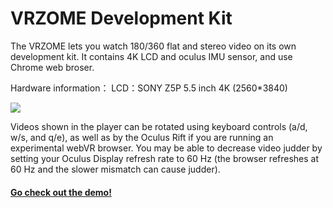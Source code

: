 VRZOME Development Kit
================

The VRZOME lets you watch 180/360 flat and stereo video on its own development kit. It contains 4K LCD and oculus IMU sensor, and use Chrome web broser.

Hardware information：
LCD：SONY Z5P 5.5 inch 4K (2560*3840)

![](https://img.alicdn.com/imgextra/i2/2737832668/TB24wGObeUXBuNjt_a0XXcysXXa_!!2737832668.jpg)

Videos shown in the player can be rotated using keyboard controls  (a/d, w/s, and q/e), as well as by the Oculus Rift if you are running an experimental webVR browser. You may be able to decrease video judder by setting your Oculus Display refresh rate to 60 Hz (the browser refreshes at 60 Hz and the slower mismatch can cause judder).

#### [Go check out the demo!](https://vrzome.github.io/WebVR-Development-Kit/) ####


